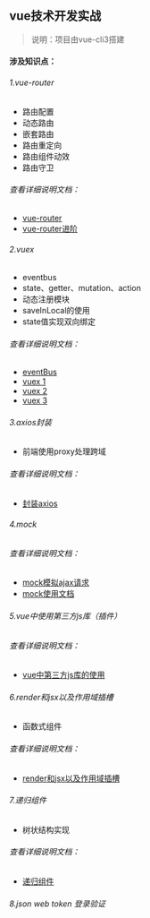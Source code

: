 ## vue技术开发实战 

>说明：项目由vue-cli3搭建

#### 涉及知识点：
###### 1.vue-router
- 路由配置
- 动态路由
- 嵌套路由
- 路由重定向
- 路由组件动效
- 路由守卫
###### 查看详细说明文档：
- [vue-router](http://note.youdao.com/noteshare?id=2789b70b850a56358cec079762e83ab7&sub=FA50B242E1C74F0C95A96E23B8DD6EE4)
- [vue-router进阶](http://note.youdao.com/noteshare?id=b55eeced89ecb5f389cde0edef48b6fb&sub=F84F52608D3E40A488FB010CFF44BA9D)
###### 2.vuex
- eventbus
- state、getter、mutation、action
- 动态注册模块
- saveInLocal的使用
- state值实现双向绑定
###### 查看详细说明文档：
- [eventBus](http://note.youdao.com/noteshare?id=40f54af1a4560c5a18f08d7536da228e&sub=30189047C760440FA0650C00AC260A38)
- [vuex 1](http://note.youdao.com/noteshare?id=071ab79ef3e54e574df5c55bf6103a81&sub=4DE34CF79B8D41568E81F10B084163CF)
- [vuex 2](http://note.youdao.com/noteshare?id=fe222954f339bec3f31311a3c50e7b0f&sub=FB581DA9CFBE4EA594FB471AC3294726)
- [vuex 3](http://note.youdao.com/noteshare?id=41edc7bea91463cd8ef0360a3192e543&sub=AF38CF73F1484B499C7AEEA13B649498)
###### 3.axios封装
- 前端使用proxy处理跨域
###### 查看详细说明文档：
- [封装axios](http://note.youdao.com/noteshare?id=1c10661e2ee7d99226fa3db8c21ac137&sub=02376A64208343F9A3E39E4015CB817A)
###### 4.mock
###### 查看详细说明文档：
- [mock模拟ajax请求](http://note.youdao.com/noteshare?id=7681e807b527628d43e5fe332f344b2f&sub=00FFD96207AF4D078B5B4530B6C3E2F0)
- [mock使用文档](http://note.youdao.com/noteshare?id=2e858e720df13fb81fe2a62437237a23&sub=52981F16D4C2461AB11F1A1885FEA142)
###### 5.vue中使用第三方js库（插件）
###### 查看详细说明文档：
- [vue中第三方js库的使用](http://note.youdao.com/noteshare?id=84c1fa3b6bfcea127ac036ee85c7d4dc&sub=D5E0FEED426E4ED8BD9F7381B27E3958)
###### 6.render和jsx以及作用域插槽
- 函数式组件
###### 查看详细说明文档：
- [render和jsx以及作用域插槽](http://note.youdao.com/noteshare?id=3b553603f04c56ccf1d61b612ae996e4&sub=F8D8825AE89449E98D12C03D4792C687)
###### 7.递归组件
- 树状结构实现
###### 查看详细说明文档：
- [递归组件](http://note.youdao.com/noteshare?id=e79a030daa1ac4740dc2bf4becba0387&sub=F2FC64907A1F4BEA86A8D2FDBEE182EC)
###### 8.json web token 登录验证
